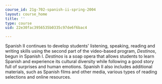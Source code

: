 ```yaml
---
course_id: 21g-702-spanish-ii-spring-2004
layout: course_home
title: ''
type: course
uid: 22e30fac3956535b0335c97de6f6bac4

---
```

Spanish II continues to develop students' listening, speaking, reading and writing skills using the second part of the video-based program, _Destinos_, begun in Spanish I. _Destinos_ is a soap opera that allows students to learn Spanish and experience its cultural diversity while following a good story full of surprises and human emotions. Spanish II also includes additional materials, such as Spanish films and other media, various types of reading selections and online resources.
